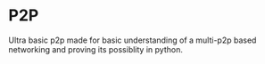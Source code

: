 # P2P

Ultra basic p2p made for basic understanding of a multi-p2p based networking and proving its possiblity in python.
